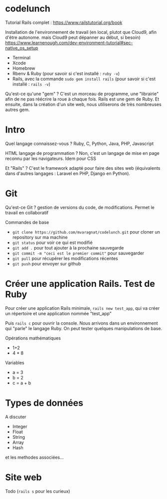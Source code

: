 # codelunch

Tutorial Rails complet : https://www.railstutorial.org/book

Installation de l'environnement de travail (en local, plutot que Cloud9, afin d'être autonome. mais Cloud9 peut dépanner au début, si besoin) https://www.learnenough.com/dev-environment-tutorial#sec-native_os_setup
- Terminal
- Xcode
- Homebrew
- Rbenv & Ruby (pour savoir si c'est installé : `ruby -v`)
- Rails, avec la commande `sudo gem install rails` (pour savoir si c'est installé : `rails -v`)

Qu'est-ce qu'une "gem" ? C'est un morceau de programme, une "librairie" afin de ne pas réécrire la roue à chaque fois. Rails est une gem de Ruby. Et ensuite, dans la création d'un site web, nous utiliserons de très nombreuses autres gem.

# Intro

Quel langage connaissez-vous ? Ruby, C, Python, Java, PHP, Javascript

HTML langage de programmation ? Non, c'est un langage de mise en page reconnu par les navigateurs. Idem pour CSS

Et "Rails" ? C'est le framework adapté pour faire des sites web (équivalents dans d'autres langages : Laravel en PHP, Django en Python).

# Git
Qu'est-ce Git ? gestion de versions du code, de modifications. Permet le travail en collaboratif

Commandes de base
- `git clone https://github.com/mvaragnat/codelunch.git` pour cloner un repository sur ma machine
- `git status` pour voir ce qui est modifié
- `git add .` pour tout ajouter à la prochaine sauvegarde
- `git commit -m "ceci est le premier commit"` pour sauvegarder
- `git pull` pour récupérer les modifications récentes
- `git push` pour envoyer sur github

# Créer une application Rails. Test de Ruby

Pour créer une application Rails minimale, `rails new test_app`, qui va créer un répertoire et une application nommée "test_app"

Puis `rails c` pour ouvrir la console. Nous arrivons dans un environnement qui "parle" le langage Ruby. On peut tester quelques manipulations de base.

Opérations mathématiques
- 1+2
- 4 * 8

Variables
- a = 3
- b = 2
- c = a + b

# Types de données

A discuter
- Integer
- Float
- String
- Array
- Hash

et les methodes associées...

# Site web
Todo (`rails s` pour les curieux)
